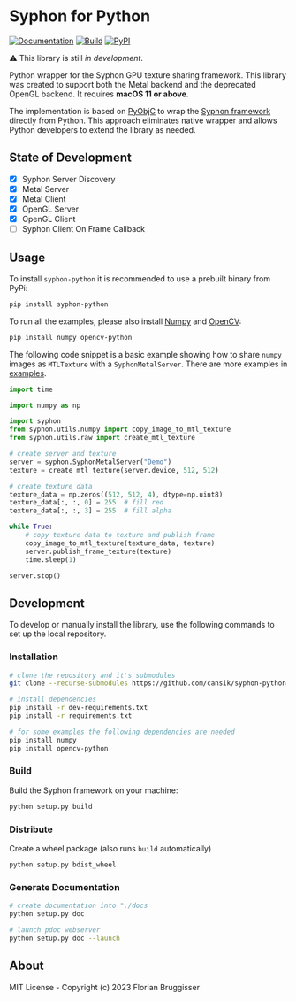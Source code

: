 # Syphon for Python

[![Documentation](https://img.shields.io/badge/read-documentation-blue)](https://cansik.github.io/syphon-python/)
[![Build](https://github.com/cansik/syphon-python/actions/workflows/build.yml/badge.svg)](https://github.com/cansik/syphon-python/actions/workflows/build.yml)
[![PyPI](https://img.shields.io/pypi/v/syphon-python)](https://pypi.org/project/syphon-python/)

⚠️ This library is still *in development*.

Python wrapper for the Syphon GPU texture sharing framework. This library was created to support both the Metal backend
and the deprecated OpenGL backend. It requires **macOS 11 or above**.

The implementation is based on [PyObjC](https://github.com/ronaldoussoren/pyobjc) to wrap the
[Syphon framework](https://github.com/Syphon/Syphon-Framework) directly from Python. This approach eliminates
native wrapper and allows Python developers to extend the library as needed.

## State of Development

- [x] Syphon Server Discovery
- [x] Metal Server
- [x] Metal Client
- [x] OpenGL Server
- [x] OpenGL Client
- [ ] Syphon Client On Frame Callback

## Usage
To install `syphon-python` it is recommended to use a prebuilt binary from PyPi:

```bash
pip install syphon-python
```

To run all the examples, please also install [Numpy](https://numpy.org/) and [OpenCV](https://opencv.org/):

```bash
pip install numpy opencv-python
```

The following code snippet is a basic example showing how to share `numpy` images as `MTLTexture` with a `SyphonMetalServer`. There are more examples in [examples](/examples).

```python
import time

import numpy as np

import syphon
from syphon.utils.numpy import copy_image_to_mtl_texture
from syphon.utils.raw import create_mtl_texture

# create server and texture
server = syphon.SyphonMetalServer("Demo")
texture = create_mtl_texture(server.device, 512, 512)

# create texture data
texture_data = np.zeros((512, 512, 4), dtype=np.uint8)
texture_data[:, :, 0] = 255  # fill red
texture_data[:, :, 3] = 255  # fill alpha

while True:
    # copy texture data to texture and publish frame
    copy_image_to_mtl_texture(texture_data, texture)
    server.publish_frame_texture(texture)
    time.sleep(1)

server.stop()
```

## Development
To develop or manually install the library, use the following commands to set up the local repository.

### Installation

```bash
# clone the repository and it's submodules
git clone --recurse-submodules https://github.com/cansik/syphon-python.git

# install dependencies
pip install -r dev-requirements.txt
pip install -r requirements.txt

# for some examples the following dependencies are needed
pip install numpy
pip install opencv-python
```

### Build

Build the Syphon framework on your machine:

```bash
python setup.py build
```

### Distribute

Create a wheel package (also runs `build` automatically)

```bash
python setup.py bdist_wheel
```

### Generate Documentation

```bash
# create documentation into "./docs
python setup.py doc

# launch pdoc webserver
python setup.py doc --launch
```

## About

MIT License - Copyright (c) 2023 Florian Bruggisser
